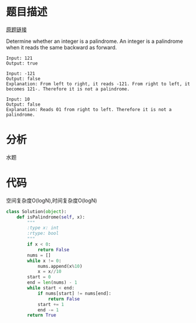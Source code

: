 
# 题目描述
[原题链接](https://leetcode.com/problems/palindrome-number/)

Determine whether an integer is a palindrome. An integer is a palindrome when it reads the same backward as forward.

```
Input: 121
Output: true

Input: -121
Output: false
Explanation: From left to right, it reads -121. From right to left, it becomes 121-. Therefore it is not a palindrome.

Input: 10
Output: false
Explanation: Reads 01 from right to left. Therefore it is not a palindrome.
```

<!--more-->

# 分析
水题

# 代码
空间复杂度O(logN),时间复杂度O(logN)
```Python
class Solution(object):
    def isPalindrome(self, x):
        """
        :type x: int
        :rtype: bool
        """
        if x < 0:
            return False
        nums = []
        while x != 0:
            nums.append(x%10)
            x = x//10
        start = 0
        end = len(nums) - 1
        while start < end:
            if nums[start] != nums[end]:
                return False
            start += 1
            end -= 1
        return True
```
            